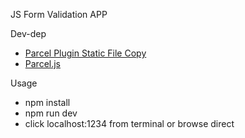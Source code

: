 JS Form Validation APP

Dev-dep
- [Parcel Plugin Static File Copy](https://github.com/elwin013/parcel-plugin-static-files-copy)
- [Parcel.js](https://github.com/parcel-bundler/parcel)


Usage
- npm install
- npm run dev
- click localhost:1234 from terminal or browse direct
